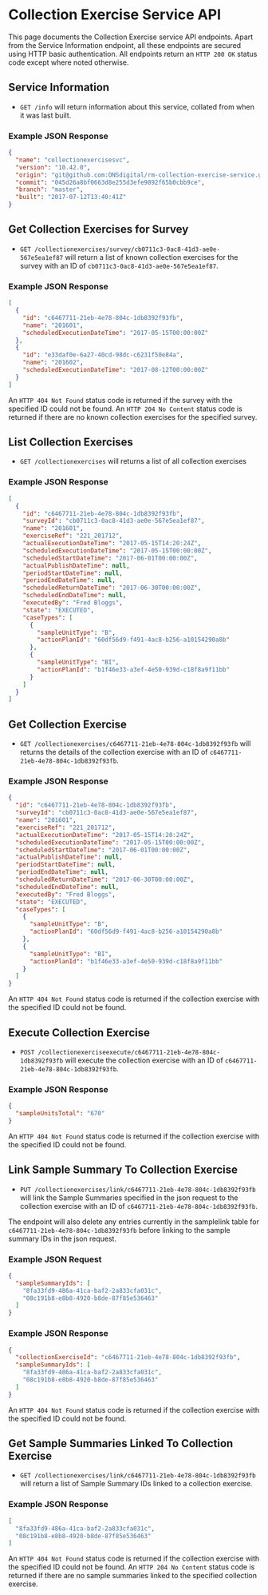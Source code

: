 # Collection Exercise Service API
This page documents the Collection Exercise service API endpoints. Apart from the Service Information endpoint, all these endpoints are secured using HTTP basic authentication. All endpoints return an `HTTP 200 OK` status code except where noted otherwise.

## Service Information
* `GET /info` will return information about this service, collated from when it was last built.

### Example JSON Response
```json
{
  "name": "collectionexercisesvc",
  "version": "10.42.0",
  "origin": "git@github.com:ONSdigital/rm-collection-exercise-service.git",
  "commit": "045d26a8bf0663d8e255d3efe9892f65b0cbb9ce",
  "branch": "master",
  "built": "2017-07-12T13:40:41Z"
}
```

## Get Collection Exercises for Survey
* `GET /collectionexercises/survey/cb0711c3-0ac8-41d3-ae0e-567e5ea1ef87` will return a list of known collection exercises for the survey with an ID of `cb0711c3-0ac8-41d3-ae0e-567e5ea1ef87`.

### Example JSON Response
```json
[
  {
    "id": "c6467711-21eb-4e78-804c-1db8392f93fb",
    "name": "201601",
    "scheduledExecutionDateTime": "2017-05-15T00:00:00Z"
  },
  {
    "id": "e33daf0e-6a27-40cd-98dc-c6231f50e84a",
    "name": "201602",
    "scheduledExecutionDateTime": "2017-08-12T00:00:00Z"
  }
]
```

An `HTTP 404 Not Found` status code is returned if the survey with the specified ID could not be found. An `HTTP 204 No Content` status code is returned if there are no known collection exercises for the specified survey.

## List Collection Exercises
* `GET /collectionexercises` will returns a list of all collection exercises

### Example JSON Response
```json
[
  {
    "id": "c6467711-21eb-4e78-804c-1db8392f93fb",
    "surveyId": "cb0711c3-0ac8-41d3-ae0e-567e5ea1ef87",
    "name": "201601",
    "exerciseRef": "221_201712",
    "actualExecutionDateTime": "2017-05-15T14:20:24Z",
    "scheduledExecutionDateTime": "2017-05-15T00:00:00Z",
    "scheduledStartDateTime": "2017-06-01T00:00:00Z",
    "actualPublishDateTime": null,
    "periodStartDateTime": null,
    "periodEndDateTime": null,
    "scheduledReturnDateTime": "2017-06-30T00:00:00Z",
    "scheduledEndDateTime": null,
    "executedBy": "Fred Bloggs",
    "state": "EXECUTED",
    "caseTypes": [
      {
        "sampleUnitType": "B",
        "actionPlanId": "60df56d9-f491-4ac8-b256-a10154290a8b"
      },
      {
        "sampleUnitType": "BI",
        "actionPlanId": "b1f46e33-a3ef-4e50-939d-c18f8a9f11bb"
      }
    ]
  }
]
```

## Get Collection Exercise
* `GET /collectionexercises/c6467711-21eb-4e78-804c-1db8392f93fb` will returns the details of the collection exercise with an ID of `c6467711-21eb-4e78-804c-1db8392f93fb`.

### Example JSON Response
```json
{
  "id": "c6467711-21eb-4e78-804c-1db8392f93fb",
  "surveyId": "cb0711c3-0ac8-41d3-ae0e-567e5ea1ef87",
  "name": "201601",
  "exerciseRef": "221_201712",
  "actualExecutionDateTime": "2017-05-15T14:20:24Z",
  "scheduledExecutionDateTime": "2017-05-15T00:00:00Z",
  "scheduledStartDateTime": "2017-06-01T00:00:00Z",
  "actualPublishDateTime": null,
  "periodStartDateTime": null,
  "periodEndDateTime": null,
  "scheduledReturnDateTime": "2017-06-30T00:00:00Z",
  "scheduledEndDateTime": null,
  "executedBy": "Fred Bloggs",
  "state": "EXECUTED",
  "caseTypes": [
    {
      "sampleUnitType": "B",
      "actionPlanId": "60df56d9-f491-4ac8-b256-a10154290a8b"
    },
    {
      "sampleUnitType": "BI",
      "actionPlanId": "b1f46e33-a3ef-4e50-939d-c18f8a9f11bb"
    }
  ]
}
```

An `HTTP 404 Not Found` status code is returned if the collection exercise with the specified ID could not be found.

## Execute Collection Exercise
* `POST /collectionexerciseexecute/c6467711-21eb-4e78-804c-1db8392f93fb` will execute the collection exercise with an ID of `c6467711-21eb-4e78-804c-1db8392f93fb`.

### Example JSON Response
```json
{
  "sampleUnitsTotal": "670"
}
```

An `HTTP 404 Not Found` status code is returned if the collection exercise with the specified ID could not be found.

## Link Sample Summary To Collection Exercise
* `PUT /collectionexercises/link/c6467711-21eb-4e78-804c-1db8392f93fb` will link the Sample Summaries specified in the json request to the collection exercise with an ID of `c6467711-21eb-4e78-804c-1db8392f93fb`.

The endpoint will also delete any entries currently in the samplelink table for `c6467711-21eb-4e78-804c-1db8392f93fb` before linking to the sample summary IDs in the json request.

### Example JSON Request
```json
{
  "sampleSummaryIds": [
    "8fa33fd9-486a-41ca-baf2-2a833cfa031c",
    "08c191b8-e8b8-4920-b8de-87f85e536463"
  ]
}
```

### Example JSON Response
```json
{
  "collectionExerciseId": "c6467711-21eb-4e78-804c-1db8392f93fb",
  "sampleSummaryIds": [
    "8fa33fd9-486a-41ca-baf2-2a833cfa031c",
    "08c191b8-e8b8-4920-b8de-87f85e536463"
  ]
}
```

An `HTTP 404 Not Found` status code is returned if the collection exercise with the specified ID could not be found.

## Get Sample Summaries Linked To Collection Exercise
* `GET /collectionexercises/link/c6467711-21eb-4e78-804c-1db8392f93fb` will return a list of Sample Summary IDs linked to a collection exercise.

### Example JSON Response
```json
[
  "8fa33fd9-486a-41ca-baf2-2a833cfa031c",
  "08c191b8-e8b8-4920-b8de-87f85e536463"
]
```

An `HTTP 404 Not Found` status code is returned if the collection exercise with the specified ID could not be found. An `HTTP 204 No Content` status code is returned if there are no sample summaries linked to the specified collection exercise.
